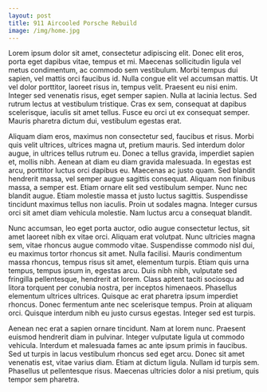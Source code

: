 ```yaml
--- 
layout: post
title: 911 Aircooled Porsche Rebuild
image: /img/home.jpg
---
```


Lorem ipsum dolor sit amet, consectetur adipiscing elit. Donec elit eros, porta eget dapibus vitae, tempus et mi. Maecenas sollicitudin ligula vel metus condimentum, ac commodo sem vestibulum. Morbi tempus dui sapien, vel mattis orci faucibus id. Nulla congue elit vel accumsan mattis. Ut vel dolor porttitor, laoreet risus in, tempus velit. Praesent eu nisi enim. Integer sed venenatis risus, eget semper sapien. Nulla at lacinia lectus. Sed rutrum lectus at vestibulum tristique. Cras ex sem, consequat at dapibus scelerisque, iaculis sit amet tellus. Fusce eu orci ut ex consequat semper. Mauris pharetra dictum dui, vestibulum egestas erat.

Aliquam diam eros, maximus non consectetur sed, faucibus et risus. Morbi quis velit ultrices, ultrices magna ut, pretium mauris. Sed interdum dolor augue, in ultrices tellus rutrum eu. Donec a tellus gravida, imperdiet sapien et, mollis nibh. Aenean at diam eu diam gravida malesuada. In egestas est arcu, porttitor luctus orci dapibus eu. Maecenas ac justo quam. Sed blandit hendrerit massa, vel semper augue sagittis consequat. Aliquam non finibus massa, a semper est. Etiam ornare elit sed vestibulum semper. Nunc nec blandit augue. Etiam molestie massa et justo luctus sagittis. Suspendisse tincidunt maximus tellus non iaculis. Proin ut sodales magna. Integer cursus orci sit amet diam vehicula molestie. Nam luctus arcu a consequat blandit.

Nunc accumsan, leo eget porta auctor, odio augue consectetur lectus, sit amet laoreet nibh ex vitae orci. Aliquam erat volutpat. Nunc ultricies magna sem, vitae rhoncus augue commodo vitae. Suspendisse commodo nisl dui, eu maximus tortor rhoncus sit amet. Nulla facilisi. Mauris condimentum massa rhoncus, tempus risus sit amet, elementum turpis. Etiam quis urna tempus, tempus ipsum in, egestas arcu. Duis nibh nibh, vulputate sed fringilla pellentesque, hendrerit at lorem. Class aptent taciti sociosqu ad litora torquent per conubia nostra, per inceptos himenaeos. Phasellus elementum ultrices ultrices. Quisque ac erat pharetra ipsum imperdiet rhoncus. Donec fermentum ante nec scelerisque tempus. Proin at aliquam orci. Quisque interdum nibh eu justo cursus egestas. Integer sed est turpis.

Aenean nec erat a sapien ornare tincidunt. Nam at lorem nunc. Praesent euismod hendrerit diam in pulvinar. Integer vulputate ligula ut commodo vehicula. Interdum et malesuada fames ac ante ipsum primis in faucibus. Sed ut turpis in lacus vestibulum rhoncus sed eget arcu. Donec sit amet venenatis est, vitae varius diam. Etiam at dictum ligula. Nullam id turpis sem. Phasellus ut pellentesque risus. Maecenas ultricies dolor a nisi pretium, quis tempor sem pharetra.